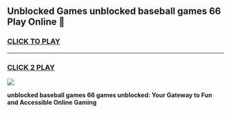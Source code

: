 
## Unblocked Games unblocked baseball games 66 Play Online 👋
<h3>
<a href="https://news.freeplayer.one?title=unblocked_baseball_games_66&ref=17F">CLICK TO PLAY</a></h3>
<hr>

<h3>
<a href="https://news.freeplayer.one?title=unblocked_baseball_games_66&ref=17F">CLICK 2 PLAY</a>
  
</h3>

<a href="https://news.freeplayer.one?title=unblocked_baseball_games_66&ref=17F/"><img src="https://clearcache.store/games.png"></a>


**unblocked baseball games 66 games unblocked: Your Gateway to Fun and Accessible Online Gaming**
